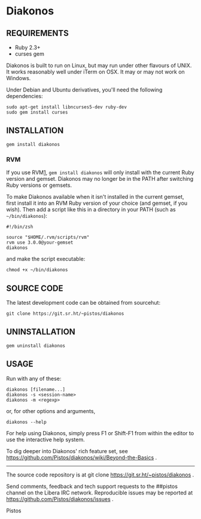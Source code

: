 # Diakonos

## REQUIREMENTS

- Ruby 2.3+
- curses gem

Diakonos is built to run on Linux, but may run under other flavours of UNIX.
It works reasonably well under iTerm on OSX. It may or may not work on Windows.

Under Debian and Ubuntu derivatives, you'll need the following dependencies:

    sudo apt-get install libncurses5-dev ruby-dev
    sudo gem install curses


## INSTALLATION

    gem install diakonos


### RVM

If you use RVM[1], `gem install diakonos` will only install with the current
Ruby version and gemset. Diakonos may no longer be in the PATH after switching
Ruby versions or gemsets.

To make Diakonos available when it isn't installed in the current gemset, first
install it into an RVM Ruby version of your choice (and gemset, if you wish).
Then add a script like this in a directory in your PATH (such as
`~/bin/diakonos`):

    #!/bin/zsh

    source "$HOME/.rvm/scripts/rvm"
    rvm use 3.0.0@your-gemset
    diakonos

and make the script executable:

    chmod +x ~/bin/diakonos

[1]: https://rvm.io


## SOURCE CODE

The latest development code can be obtained from sourcehut:

    git clone https://git.sr.ht/~pistos/diakonos


## UNINSTALLATION

    gem uninstall diakonos


## USAGE

Run with any of these:

    diakonos [filename...]
    diakonos -s <session-name>
    diakonos -m <regexp>

or, for other options and arguments,

    diakonos --help

For help using Diakonos, simply press F1 or Shift-F1 from within the editor to
use the interactive help system.

To dig deeper into Diakonos' rich feature set, see https://github.com/Pistos/diakonos/wiki/Beyond-the-Basics .


----------------------------------------------------------------

The source code repository is at git clone https://git.sr.ht/~pistos/diakonos .

Send comments, feedback and tech support requests to the ##pistos channel on
the Libera IRC network.
Reproducible issues may be reported at https://github.com/Pistos/diakonos/issues .


Pistos
